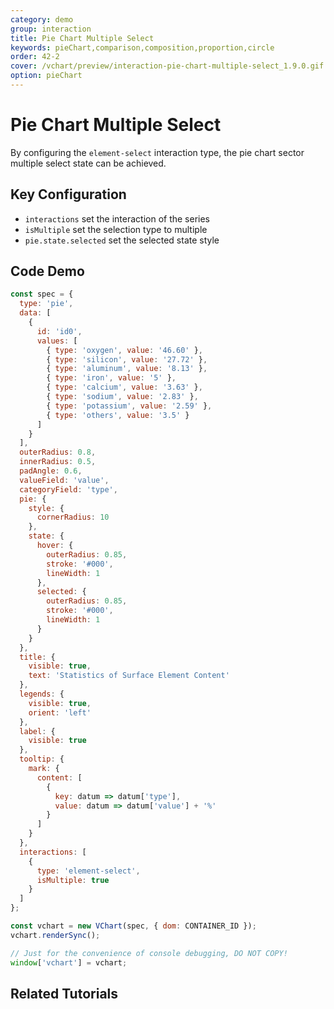 ```yaml
---
category: demo
group: interaction
title: Pie Chart Multiple Select
keywords: pieChart,comparison,composition,proportion,circle
order: 42-2
cover: /vchart/preview/interaction-pie-chart-multiple-select_1.9.0.gif
option: pieChart
---
```


# Pie Chart Multiple Select

By configuring the `element-select` interaction type, the pie chart sector multiple select state can be achieved.

## Key Configuration

- `interactions` set the interaction of the series
- `isMultiple` set the selection type to multiple
- `pie.state.selected` set the selected state style

## Code Demo

```javascript livedemo
const spec = {
  type: 'pie',
  data: [
    {
      id: 'id0',
      values: [
        { type: 'oxygen', value: '46.60' },
        { type: 'silicon', value: '27.72' },
        { type: 'aluminum', value: '8.13' },
        { type: 'iron', value: '5' },
        { type: 'calcium', value: '3.63' },
        { type: 'sodium', value: '2.83' },
        { type: 'potassium', value: '2.59' },
        { type: 'others', value: '3.5' }
      ]
    }
  ],
  outerRadius: 0.8,
  innerRadius: 0.5,
  padAngle: 0.6,
  valueField: 'value',
  categoryField: 'type',
  pie: {
    style: {
      cornerRadius: 10
    },
    state: {
      hover: {
        outerRadius: 0.85,
        stroke: '#000',
        lineWidth: 1
      },
      selected: {
        outerRadius: 0.85,
        stroke: '#000',
        lineWidth: 1
      }
    }
  },
  title: {
    visible: true,
    text: 'Statistics of Surface Element Content'
  },
  legends: {
    visible: true,
    orient: 'left'
  },
  label: {
    visible: true
  },
  tooltip: {
    mark: {
      content: [
        {
          key: datum => datum['type'],
          value: datum => datum['value'] + '%'
        }
      ]
    }
  },
  interactions: [
    {
      type: 'element-select',
      isMultiple: true
    }
  ]
};

const vchart = new VChart(spec, { dom: CONTAINER_ID });
vchart.renderSync();

// Just for the convenience of console debugging, DO NOT COPY!
window['vchart'] = vchart;
```

## Related Tutorials
